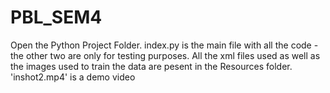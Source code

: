 # PBL_SEM4

Open the Python Project Folder. 
index.py is the main file with all the code - the other two are only for testing purposes.
All the xml files used as well as the images used to train the data are pesent in the Resources folder.
'inshot2.mp4' is a demo video
